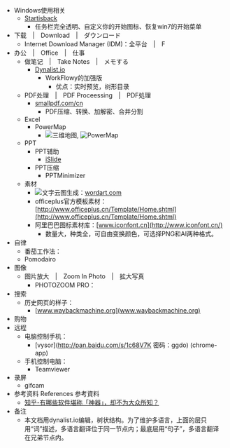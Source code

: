 - Windows使用相关
    - [Startisback](http://startisback.com/)
        - 任务栏完全透明、自定义你的开始图标、恢复win7的开始菜单
- 下载　|　Download　|　ダウンロード
    - Internet Download Manager (IDM)：全平台　|　F
- 办公　|　Office　|　仕事
    - 做笔记　|　Take Notes　|　メモする
        - [Dynalist.io](Dynalist.io)
            - WorkFlowy的加强版
                - 优点：实时预览，树形目录
    - PDF处理　|　PDF Proceessing　|　PDF処理
        - [smallpdf.com/cn](smallpdf.com/cn)
            - PDF压缩、转换、加解密、合并分割
    - Excel
        - PowerMap
            - ![三维地图](https://pic4.zhimg.com/v2-931287154abe9b092fab288cd69af2bb_b.jpg), ![PowerMap](https://pic2.zhimg.com/v2-420589a1125d4b79e69e7d92b6336905_b.jpg)
    - PPT
        - PPT辅助
            - [iSlide](www.islide.cc)
        - PPT压缩
            - PPTMinimizer
    - 素材
        - ![文字云图生成](https://wordart.com/static/img/gallery/aoi7bifdb4k7.png)：[wordart.com](wordart.com)
        - officeplus官方模板素材：[http://www.officeplus.cn/Template/Home.shtml](http://www.officeplus.cn/Template/Home.shtml)
        - 阿里巴巴图标素材库：[www.iconfont.cn](http://www.iconfont.cn/)
            - 数量大，种类全，可自由变换颜色，可选择PNG和AI两种格式。
- 自律
    - 番茄工作法：
    - Pomodairo
- 图像
    - 图片放大　|　Zoom In Photo　|　拡大写真
        - PHOTOZOOM PRO：
- 搜索 
    - 历史网页的样子：
        - [www.waybackmachine.org](www.waybackmachine.org)
- 购物
- 远程
    - 电脑控制手机：
        - [vysor](http://pan.baidu.com/s/1c68V7K 密码：ggdo) (chrome-app)
    - 手机控制电脑：
        - Teamviewer
- 录屏
    - gifcam
- 参考资料 References 参考資料
    - [知乎-有哪些软件堪称「神器」，却不为大众所知？](https://www.zhihu.com/question/36546814)
- 备注
    - 本文档用dynalist.io编辑，树状结构。为了维护多语言，上面的层只用“词”描述，多语言翻译位于同一节点内；最底层用“句子”，多语言翻译在兄弟节点内。
